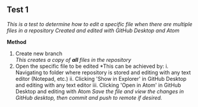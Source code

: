 ## Test 1

*This is a test to determine how to edit a specific file when there are multiple files in a repository*
*Created and edited with GitHub Desktop and Atom*

**Method**
1. Create new branch  
*This creates a copy of **all** files in the repository*
2. Open the specific file to be edited
*This can be achieved by:
  i.   Navigating to folder where repository is stored and editing with any text editor (Notepad, etc.)
  ii.  Clicking 'Show in Explorer' in GitHub Desktop and editing with any text editor
  iii. Clicking 'Open in Atom' in GitHub Desktop and editing with Atom
*Save the file and view the changes in GitHub desktop, then commit and push to remote if desired.*
